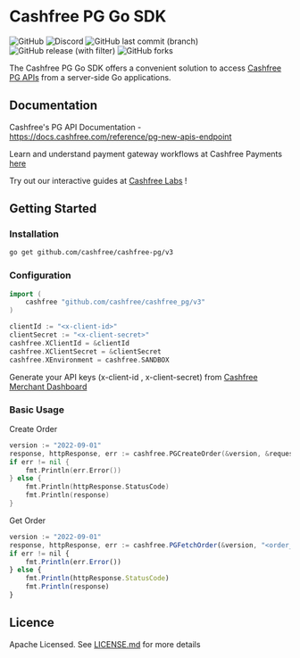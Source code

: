 # Cashfree PG Go SDK
![GitHub](https://img.shields.io/github/license/cashfree/cashfree-pg-sdk-go) ![Discord](https://img.shields.io/discord/931125665669972018?label=discord) ![GitHub last commit (branch)](https://img.shields.io/github/last-commit/cashfree/cashfree-pg-sdk-go/main) ![GitHub release (with filter)](https://img.shields.io/github/v/release/cashfree/cashfree-pg-sdk-go?label=latest) ![GitHub forks](https://img.shields.io/github/forks/cashfree/cashfree-pg-sdk-go)

The Cashfree PG Go SDK offers a convenient solution to access [Cashfree PG APIs](https://docs.cashfree.com/reference/pg-new-apis-endpoint) from a server-side Go  applications. 



## Documentation

Cashfree's PG API Documentation - https://docs.cashfree.com/reference/pg-new-apis-endpoint

Learn and understand payment gateway workflows at Cashfree Payments [here](https://docs.cashfree.com/docs/payment-gateway)

Try out our interactive guides at [Cashfree Labs](https://labs.cashfree.com/) !

## Getting Started

### Installation
```bash
go get github.com/cashfree/cashfree-pg/v3
```
### Configuration

```go 
import (
    cashfree "github.com/cashfree/cashfree_pg/v3"
)

clientId := "<x-client-id>"
clientSecret := "<x-client-secret>"
cashfree.XClientId = &clientId
cashfree.XClientSecret = &clientSecret
cashfree.XEnvironment = cashfree.SANDBOX
```

Generate your API keys (x-client-id , x-client-secret) from [Cashfree Merchant Dashboard](https://merchant.cashfree.com/merchants/login)

### Basic Usage
Create Order
```go
version := "2022-09-01"
response, httpResponse, err := cashfree.PGCreateOrder(&version, &request, nil, nil, nil)
if err != nil {
	fmt.Println(err.Error())
} else {
	fmt.Println(httpResponse.StatusCode)
	fmt.Println(response)
}
```

Get Order
```javascript
version := "2022-09-01"
response, httpResponse, err := cashfree.PGFetchOrder(&version, "<order_id>", nil, nil, nil)
if err != nil {
	fmt.Println(err.Error())
} else {
	fmt.Println(httpResponse.StatusCode)
	fmt.Println(response)
}
```

## Licence

Apache Licensed. See [LICENSE.md](LICENSE.md) for more details
